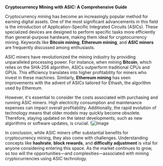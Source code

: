 **Cryptocurrency Mining with ASIC: A Comprehensive Guide**

Cryptocurrency mining has become an increasingly popular method for earning digital assets. One of the most significant advancements in this field is the introduction of Application-Specific Integrated Circuits (ASICs). These specialized devices are designed to perform specific tasks more efficiently than general-purpose hardware, making them ideal for cryptocurrency mining. Keywords like **Bitcoin mining**, **Ethereum mining**, and **ASIC miners** are frequently discussed among enthusiasts.

ASIC miners have revolutionized the mining industry by providing unparalleled processing power. For instance, when mining **Bitcoin**, which relies on the SHA-256 algorithm, ASICs outperform traditional CPUs and GPUs. This efficiency translates into higher profitability for miners who invest in these machines. Similarly, **Ethereum mining** has seen improvements with the advent of ASICs tailored for Ethash, the algorithm used by Ethereum.

However, it's essential to consider the costs associated with purchasing and running ASIC miners. High electricity consumption and maintenance expenses can impact overall profitability. Additionally, the rapid evolution of technology means that older models may quickly become obsolete. Therefore, staying updated on the latest developments, such as new algorithms or software updates, is crucial. !![Image](https://github.com/user-attachments/assets/057c907c-805e-4310-a052-f5031067f3de)

In conclusion, while ASIC miners offer substantial benefits for cryptocurrency mining, they also come with challenges. Understanding concepts like **hashrate**, **block rewards**, and **difficulty adjustment** is vital for anyone considering entering this space. As the market continues to grow, so too will the opportunities—and complexities—associated with mining cryptocurrencies using ASIC technology.